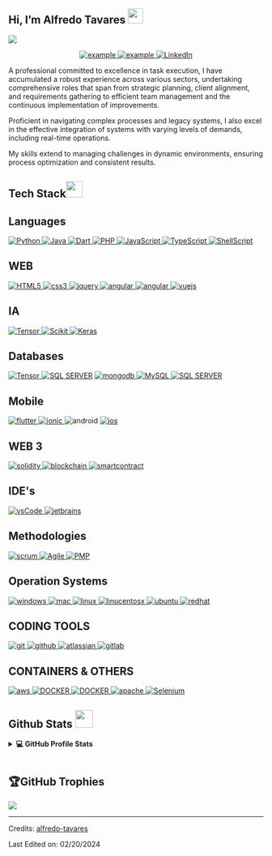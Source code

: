 ## Hi, I’m Alfredo Tavares <img src = "https://raw.githubusercontent.com/MartinHeinz/MartinHeinz/master/wave.gif" width = 30px> 
<p>
  <a href="https://github.com/DenverCoder1/readme-typing-svg"><img src="https://readme-typing-svg.herokuapp.com?&font=IBM+Plex+Sans&color=abcdef&size=20&lines=Welcome+to+my+GitHub+Profile!;I'm+a+Tech+Enthusiast;I'm+also+Software+Engineering" /></a>
</p>

<p align ="center">
  <a  href="https://alfredo.eti.br" target="_blank">
    <img src="https://img.shields.io/badge/My_Website-000000?style=for-the-badge&logo=Microsoft-edge&logoColor=white" alt="example"/>
  </a>	
  <a href="mailto:alfredolstavares@gmail.com?subject=Feedback%20From%20Github&body=Hello," target="_blank">
    <img src="https://img.shields.io/badge/Gmail-D14836?style=for-the-badge&logo=gmail&logoColor=white" alt="example"/>
  </a>
   <a href="https://www.linkedin.com/in/alfredotavares" target="_blank">
    <img alt="LinkedIn" src="https://img.shields.io/badge/LinkedIn-0077B5?style=for-the-badge&logo=linkedin&logoColor=white">
  </a>    
</p>

<p >
  A professional committed to excellence in task execution, I have accumulated a robust experience across various sectors, undertaking comprehensive roles that span from strategic planning, client alignment, and requirements gathering to efficient team management and the continuous implementation of improvements.

  Proficient in navigating complex processes and legacy systems, I also excel in the effective integration of systems with varying levels of demands, including real-time operations.

  My skills extend to managing challenges in dynamic environments, ensuring process optimization and consistent results.
</p>

## Tech Stack<img src = "https://media2.giphy.com/media/QssGEmpkyEOhBCb7e1/giphy.gif?cid=ecf05e47a0n3gi1bfqntqmob8g9aid1oyj2wr3ds3mg700bl&rid=giphy.gif" width = 32px> 

## Languages

  <a href="" target="_blank">
    <img alt="Python" src="https://img.shields.io/badge/Python-3776AB?style=for-the-badge&logo=python&logoColor=white">
  </a>
  <a href="" target="_blank">
    <img alt="Java" src="https://img.shields.io/badge/Java-FF6F00?style=for-the-badge&logo=java&logoColor=white">
  </a>
  <a href="" target="_blank">
    <img alt="Dart" src="https://img.shields.io/badge/Dart-27338e?style=for-the-badge&logo=dart&logoColor=white">
  </a>
  <a href="" target="_blank">
    <img alt="PHP" src="https://img.shields.io/badge/PHP-27338e?style=for-the-badge&logo=php&logoColor=white">
  </a>
  <a href="" target="_blank">
    <img alt="JavaScript" src="https://img.shields.io/badge/JavaScript-FF6F00?style=for-the-badge&logo=JavaScript&logoColor=white">
  </a>
  <a href="" target="_blank">
    <img alt="TypeScript" src="https://img.shields.io/badge/TypeScript-27338e?style=for-the-badge&logo=TypeScript&logoColor=white">
  </a>
  <a href="" target="_blank">
    <img alt="ShellScript" src="https://img.shields.io/badge/ShellScript-27338e?style=for-the-badge&logo=ShellScript&logoColor=white">
  </a>
  
## WEB

  <a href="" target="_blank">
    <img alt="HTML5" src="https://img.shields.io/badge/HTML5-FF6F00?style=for-the-badge&logo=html5&logoColor=white">
  </a>
  <a href="" target="_blank">
    <img alt="css3" src="https://img.shields.io/badge/css3-276DC3?style=for-the-badge&logo=css3&logoColor=white">
  </a>
  <a href="" target="_blank">
    <img alt="jquery" src="https://img.shields.io/badge/jquery-276DC3?style=for-the-badge&logo=jquery&logoColor=white">
  </a>
  <a href="" target="_blank">
    <img alt="angular" src="https://img.shields.io/badge/angular-FF6F00?style=for-the-badge&logo=angular&logoColor=white">
  </a>
  <a href="" target="_blank">
    <img alt="angular" src="https://img.shields.io/badge/angular.js-FF6F00?style=for-the-badge&logo=angular&logoColor=white">
  </a>
  <a href="" target="_blank">
    <img alt="vuejs" src="https://img.shields.io/badge/vue.js-FF6F00?style=for-the-badge&logo=vuejs&logoColor=white">
  </a>

  ## IA
  
   <a href="" target="_blank">
    <img alt="Tensor" src="https://img.shields.io/badge/TensorFlow-FF6F00?style=for-the-badge&logo=tensorflow&logoColor=white">
  </a>
   <a href="https://scikit-learn.org/" target="_blank">
    <img alt="Scikit" src="https://img.shields.io/badge/scikit_learn-F7931E?style=for-the-badge&logo=scikit-learn&logoColor=white">
  </a>
   <a href="https://keras.io/" target="_blank">
    <img alt="Keras" src="https://img.shields.io/badge/Keras-D00000?style=for-the-badge&logo=Keras&logoColor=white">
  </a>

## Databases

  <a href="" target="_blank">
    <img alt="Tensor" src="https://img.shields.io/badge/postgresql-276DC3?style=for-the-badge&logo=postgresql&logoColor=white">
  </a>
  <a href="">
    <img alt="SQL SERVER" src="https://img.shields.io/badge/Microsoft%20SQL%20Server-CC2927?style=for-the-badge&logo=microsoft%20sql%20server&logoColor=white"></a>
  <a href="" target="_blank">
    <img alt="mongodb" src="https://img.shields.io/badge/mongodb-239120?style=for-the-badge&logo=mongodb&logoColor=white">
  </a>
  <a href="">
    <img alt="MySQL" src="https://img.shields.io/badge/MySQL-007ACC?style=for-the-badge&logo=mysql&logoColor=white">
  </a>
  <a href="">
    <img alt="SQL SERVER" src="https://img.shields.io/badge/Oracle-CC2927?style=for-the-badge&logo=oracle&logoColor=white">
  </a>

## Mobile

  <a href="" target="_blank">
    <img alt="flutter" src="https://img.shields.io/badge/flutter-276DC3?style=for-the-badge&logo=flutter&logoColor=white">
  </a>
  <a href="" target="_blank">
    <img alt="ionic" src="https://img.shields.io/badge/ionic-276DC3?style=for-the-badge&logo=ionic&logoColor=white">
  </a>
    <img alt="android" src="https://img.shields.io/badge/android-239120?style=for-the-badge&logo=android&logoColor=white">
  </a>
  <a href="">
    <img alt="ios" src="https://img.shields.io/badge/ios-007ACC?style=for-the-badge&logo=apple&logoColor=white">
  </a>

## WEB 3

  <a href="" target="_blank">
    <img alt="solidity" src="https://img.shields.io/badge/solidity-777BB4?style=for-the-badge&logo=solidity&logoColor=white">
  </a>
   <a href="" target="_blank">
    <img alt="blockchain" src="https://img.shields.io/badge/blockchain-2C2D72?style=for-the-badge&logo=blockchain&logoColor=white">
  </a>
   <a href="" target="_blank">
    <img alt="smartcontract" src="https://img.shields.io/badge/smart contracts-27338e?style=for-the-badge&logo=smartcontracts&logoColor=white">
  </a>

## IDE's

  <a href="https://code.visualstudio.com/" target="_blank">
    <img src="https://img.shields.io/badge/vscode-007ACC.svg?style=for-the-badge&logo=visualstudiocode&logoColor=white" alt="vsCode"/> 
  </a>
  <a href="https://www.jetbrains.com/" target="_blank">
    <img src="https://img.shields.io/badge/jetbrains-000000.svg?&style=for-the-badge&logo=jetbrains&logoColor=white" alt="jetbrains" />
  </a>

## Methodologies 

  <a href="" target="_blank">
    <img alt="scrum" src="https://img.shields.io/badge/scrum-777BB4?style=for-the-badge&logo=scrum&logoColor=white">
  </a>
   <a href="" target="_blank">
    <img alt="Agile" src="https://img.shields.io/badge/Agile-2C2D72?style=for-the-badge&logo=Agile&logoColor=white">
  </a>
   <a href="" target="_blank">
    <img alt="PMP" src="https://img.shields.io/badge/PMP-27338e?style=for-the-badge&logo=PMP&logoColor=white">
  </a>


## Operation Systems

  <a href="" target="_blank">
    <img src="https://img.shields.io/badge/windows-007ACC.svg?style=for-the-badge&logo=windows&logoColor=white" alt="windows"/> 
  </a>
  <a href="" target="_blank">
    <img src="https://img.shields.io/badge/mac os-000000.svg?&style=for-the-badge&logo=apple&logoColor=white" alt="mac" />
  </a>
  <a href="" target="_blank">
    <img src="https://img.shields.io/badge/linux-F05032.svg?style=for-the-badge&logo=linux&logoColor=white"
      alt="linux"/>
  </a>
  <a href="" target="_blank">
    <img src="https://img.shields.io/badge/centos-007ACC.svg?style=for-the-badge&logo=centos&logoColor=white"
      alt="linucentosx"/>
  </a>
  <a href="" target="_blank">
    <img src="https://img.shields.io/badge/ubuntu-F05032.svg?style=for-the-badge&logo=ubuntu&logoColor=white"
      alt="ubuntu"/>
  </a>
  <a href="" target="_blank">
    <img src="https://img.shields.io/badge/redhat-F05032.svg?style=for-the-badge&logo=redhat&logoColor=white"
      alt="redhat"/>
  </a>



## CODING TOOLS
  <a href="https://git-scm.com/" target="_blank">
    <img src="https://img.shields.io/badge/git-F05032.svg?style=for-the-badge&logo=git&logoColor=white"
      alt="git"/>
  </a>
  <a href="https://github.com/ELanza-48" target="_blank">
    <img src="https://img.shields.io/badge/github-181717.svg?style=for-the-badge&logo=github&logoColor=white" alt="github" />
  </a>
   <a href="" target="_blank">
    <img alt="atlassian" src="https://img.shields.io/badge/atlassian-2C2D72?style=for-the-badge&logo=atlassian&logoColor=white">
  </a>
   <a href="" target="_blank">
    <img alt="gitlab" src="https://img.shields.io/badge/gitlab-F05032?style=for-the-badge&logo=gitlab&logoColor=white">
  </a>

## CONTAINERS & OTHERS

   <a href="" target="_blank">
    <img alt="aws" src="https://img.shields.io/badge/AWS-27338e?style=for-the-badge&logo=amazon&logoColor=white">
  </a>
    <a href="">
    <img alt="DOCKER" src="https://img.shields.io/badge/DIGITAL OCEAN-007ACC?style=for-the-badge&logo=DIGITALOCEAN&logoColor=white">
  </a>
  <a href="">
    <img alt="DOCKER" src="https://img.shields.io/badge/DOCKER-007ACC?style=for-the-badge&logo=DOCKER&logoColor=white">
  </a>
  <a href="" target="_blank">
    <img src="https://img.shields.io/badge/apache-F05032.svg?style=for-the-badge&logo=apache&logoColor=white"
      alt="apache"/>
  </a>
   <a href="https://www.selenium.dev/" target="_blank">
    <img alt="Selenium" src="https://img.shields.io/badge/Selenium-43B02A?style=for-the-badge&logo=Selenium&logoColor=white">
  </a>
  
</p> 


## Github Stats <img src = "https://i.pinimg.com/originals/65/c4/f4/65c4f452571be1261e9c623f7da488ac.gif" width = 35px>


<details> 
  <summary><b>💻 GitHub Profile Stats</b></summary>
  <br/>
  <p align="center">
    <a href="https://github.com/alfredo-tavares/github-readme-stats"><img alt="Ifeanyi's Github Stats" src="https://github-readme-stats.vercel.app/api?username=alfredo-tavares&show_icons=true&count_private=true&theme=tokyonight" height="192px"/></a>
<br/>
  &nbsp;
	  <img src="https://github-readme-stats.vercel.app/api/top-langs?username=alfredo-tavares&show_icons=true&locale=en&layout=compact&theme=tokyonight" alt="alfredo-tavares" height="192px"/>
  <br/>
  </p>
</details>


<br/>

## 🏆GitHub Trophies
![](https://github-profile-trophy.vercel.app/?username=alfredo-tavares&theme=tokyonight&no-frame=false&no-bg=false&margin-w=4)



-----
Credits: [alfredo-tavares](https://github.com/alfredo-tavares)

Last Edited on: 02/20/2024
